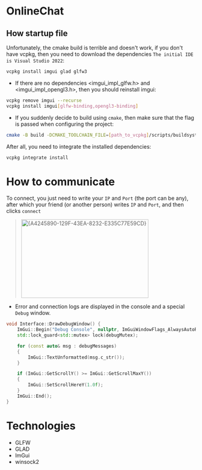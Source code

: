 # OnlineChat
## How startup file

Unfortunately, the cmake build is terrible and doesn't work, if you don't have vcpkg, then you need to download the dependencies `The initial IDE is Visual Studio 2022`:

```bash
vcpkg install imgui glad glfw3
```

- If there are no dependencies <imgui_impl_glfw.h> and <imgui_impl_opengl3.h>, then you should reinstall imgui:
 
```bash
vcpkg remove imgui --recurse
vcpkg install imgui[glfw-binding,opengl3-binding]
```

- If you suddenly decide to build using `cmake`, then make sure that the flag is passed when configuring the project:

```bash
cmake -B build -DCMAKE_TOOLCHAIN_FILE=[path_to_vcpkg]/scripts/buildsystems/vcpkg.cmake
```

After all, you need to integrate the installed dependencies:
```bash
vcpkg integrate install
```

# How to communicate

To connect, you just need to write your `IP` and `Port` (the port can be any), after which your friend (or another person) writes `IP` and `Port`, and then clicks `connect`

> <img width="338" height="209" alt="{A4245890-129F-43EA-8232-E335C77E59CD}" src="https://github.com/user-attachments/assets/6b535376-f307-4a46-89ff-3d8a287f78ad" />
- Error and connection logs are displayed in the console and a special `Debug` window.

```C++
void Interface::DrawDebugWindow() {
	ImGui::Begin("Debug Console", nullptr, ImGuiWindowFlags_AlwaysAutoResize);
	std::lock_guard<std::mutex> lock(debugMutex);

	for (const auto& msg : debugMessages) 
	{
		ImGui::TextUnformatted(msg.c_str());
	}

	if (ImGui::GetScrollY() >= ImGui::GetScrollMaxY()) 
	{
		ImGui::SetScrollHereY(1.0f);
	}
	ImGui::End();
}
```

# Technologies
- GLFW
- GLAD
- ImGui
- winsock2
